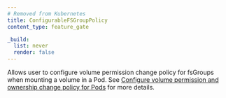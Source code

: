 ```yaml
---
# Removed from Kubernetes
title: ConfigurableFSGroupPolicy
content_type: feature_gate

_build:
  list: never
  render: false
---
```

Allows user to configure volume permission change policy
for fsGroups when mounting a volume in a Pod. See
[Configure volume permission and ownership change policy for Pods](/docs/tasks/configure-pod-container/security-context/#configure-volume-permission-and-ownership-change-policy-for-pods)
for more details.
